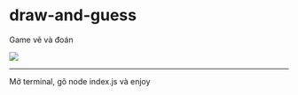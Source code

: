 # draw-and-guess
Game vẽ và đoán

<img src="https://encrypted-tbn0.gstatic.com/images?q=tbn:ANd9GcSSiGnQLDTk0TrQdPNVFDQPlvqdrkERQNDpME5Q3YhVYvSNXe1G&s"> 
<hr>
Mở terminal, gõ node index.js và enjoy
